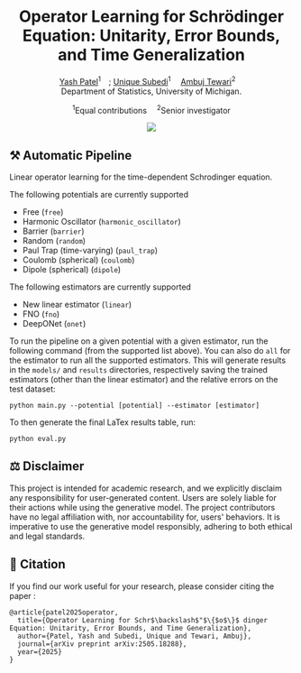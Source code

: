 <h1 align='center'>Operator Learning for Schrödinger Equation: Unitarity, Error Bounds, and Time Generalization</h1>

<div align='center'>
    <a href='https://yashpatel5400.github.io/' target='_blank'>Yash Patel</a><sup>1</sup>&emsp;;
    <a href='https://unique-subedi.github.io/' target='_blank'>Unique Subedi</a><sup>1</sup>&emsp;
    <a href='https://www.ambujtewari.com/' target='_blank'>Ambuj Tewari</a><sup>2</sup>&emsp;
</div>

<div align='center'>
Department of Statistics, University of Michigan.
</div>

<p align='center'>
    <sup>1</sup>Equal contributions&emsp;
    <sup>2</sup>Senior investigator
</p>
<div align='center'>
    <a href='https://arxiv.org/abs/2505.18288'><img src='https://img.shields.io/badge/Paper-Arxiv-red'></a>
</div>

## ⚒️ Automatic Pipeline
Linear operator learning for the time-dependent Schrodinger equation.

The following potentials are currently supported
- Free (`free`)
- Harmonic Oscillator (`harmonic_oscillator`)
- Barrier (`barrier`)
- Random (`random`)
- Paul Trap (time-varying) (`paul_trap`)
- Coulomb (spherical) (`coulomb`)
- Dipole (spherical) (`dipole`)

The following estimators are currently supported
- New linear estimator (`linear`)
- FNO (`fno`)
- DeepONet (`onet`)

To run the pipeline on a given potential with a given estimator, run the following command (from the supported list above). You can
also do `all` for the estimator to run all the supported estimators. This will generate results in the `models/` and `results` directories,
respectively saving the trained estimators (other than the linear estimator) and the relative errors on the test dataset:
```
python main.py --potential [potential] --estimator [estimator]
```

To then generate the final LaTex results table, run:
```
python eval.py
```

## ⚖️ Disclaimer
This project is intended for academic research, and we explicitly disclaim any responsibility for user-generated content. Users are solely liable for their actions while using the generative model. The project contributors have no legal affiliation with, nor accountability for, users' behaviors. It is imperative to use the generative model responsibly, adhering to both ethical and legal standards.

## &#x1F4D2; Citation

If you find our work useful for your research, please consider citing the paper :

```
@article{patel2025operator,
  title={Operator Learning for Schr$\backslash$"$\{$o$\}$ dinger Equation: Unitarity, Error Bounds, and Time Generalization},
  author={Patel, Yash and Subedi, Unique and Tewari, Ambuj},
  journal={arXiv preprint arXiv:2505.18288},
  year={2025}
}
```